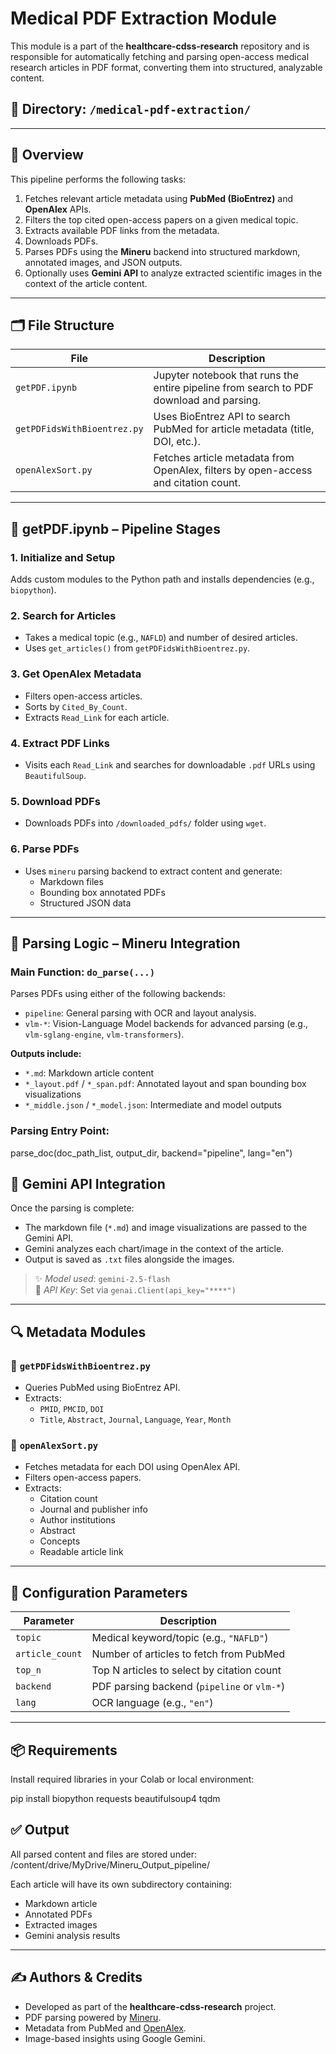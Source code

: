 # Medical PDF Extraction Module

This module is a part of the **healthcare-cdss-research** repository and is responsible for automatically fetching and parsing open-access medical research articles in PDF format, converting them into structured, analyzable content.

## 📁 Directory: `/medical-pdf-extraction/`

---

## 🧠 Overview

This pipeline performs the following tasks:

1. Fetches relevant article metadata using **PubMed (BioEntrez)** and **OpenAlex** APIs.
2. Filters the top cited open-access papers on a given medical topic.
3. Extracts available PDF links from the metadata.
4. Downloads PDFs.
5. Parses PDFs using the **Mineru** backend into structured markdown, annotated images, and JSON outputs.
6. Optionally uses **Gemini API** to analyze extracted scientific images in the context of the article content.

---

## 🗂 File Structure

| File | Description |
|------|-------------|
| `getPDF.ipynb` | Jupyter notebook that runs the entire pipeline from search to PDF download and parsing. |
| `getPDFidsWithBioentrez.py` | Uses BioEntrez API to search PubMed for article metadata (title, DOI, etc.). |
| `openAlexSort.py` | Fetches article metadata from OpenAlex, filters by open-access and citation count. |

---

## 🧬 getPDF.ipynb – Pipeline Stages

### 1. **Initialize and Setup**
Adds custom modules to the Python path and installs dependencies (e.g., `biopython`).

### 2. **Search for Articles**
- Takes a medical topic (e.g., `NAFLD`) and number of desired articles.
- Uses `get_articles()` from `getPDFidsWithBioentrez.py`.

### 3. **Get OpenAlex Metadata**
- Filters open-access articles.
- Sorts by `Cited_By_Count`.
- Extracts `Read_Link` for each article.

### 4. **Extract PDF Links**
- Visits each `Read_Link` and searches for downloadable `.pdf` URLs using `BeautifulSoup`.

### 5. **Download PDFs**
- Downloads PDFs into `/downloaded_pdfs/` folder using `wget`.

### 6. **Parse PDFs**
- Uses `mineru` parsing backend to extract content and generate:
  - Markdown files
  - Bounding box annotated PDFs
  - Structured JSON data

---

## 🧰 Parsing Logic – Mineru Integration

### Main Function: `do_parse(...)`

Parses PDFs using either of the following backends:
- `pipeline`: General parsing with OCR and layout analysis.
- `vlm-*`: Vision-Language Model backends for advanced parsing (e.g., `vlm-sglang-engine`, `vlm-transformers`).

**Outputs include:**
- `*.md`: Markdown article content
- `*_layout.pdf` / `*_span.pdf`: Annotated layout and span bounding box visualizations
- `*_middle.json` / `*_model.json`: Intermediate and model outputs

### Parsing Entry Point:

parse_doc(doc_path_list, output_dir, backend="pipeline", lang="en")

## 🤖 Gemini API Integration

Once the parsing is complete:

- The markdown file (`*.md`) and image visualizations are passed to the Gemini API.
- Gemini analyzes each chart/image in the context of the article.
- Output is saved as `.txt` files alongside the images.

> ✨ *Model used*: `gemini-2.5-flash`  
> 🔑 *API Key*: Set via `genai.Client(api_key="****")`

---

## 🔍 Metadata Modules

### 🔬 `getPDFidsWithBioentrez.py`

- Queries PubMed using BioEntrez API.
- Extracts:
  - `PMID`, `PMCID`, `DOI`
  - `Title`, `Abstract`, `Journal`, `Language`, `Year`, `Month`

### 📖 `openAlexSort.py`

- Fetches metadata for each DOI using OpenAlex API.
- Filters open-access papers.
- Extracts:
  - Citation count
  - Journal and publisher info
  - Author institutions
  - Abstract
  - Concepts
  - Readable article link

---

## 🔧 Configuration Parameters

| Parameter      | Description                                  |
|----------------|----------------------------------------------|
| `topic`        | Medical keyword/topic (e.g., `"NAFLD"`)     |
| `article_count`| Number of articles to fetch from PubMed      |
| `top_n`        | Top N articles to select by citation count   |
| `backend`      | PDF parsing backend (`pipeline` or `vlm-*`) |
| `lang`         | OCR language (e.g., `"en"`)                   |

---

## 📦 Requirements

Install required libraries in your Colab or local environment:

pip install biopython requests beautifulsoup4 tqdm

## ✅ Output

All parsed content and files are stored under: /content/drive/MyDrive/Mineru_Output_pipeline/


Each article will have its own subdirectory containing:

- Markdown article
- Annotated PDFs
- Extracted images
- Gemini analysis results

---

## ✍️ Authors & Credits
- Developed as part of the **healthcare-cdss-research** project.
- PDF parsing powered by [Mineru](https://github.com/opendatalab/mineru).
- Metadata from PubMed and [OpenAlex](https://openalex.org/).
- Image-based insights using Google Gemini.



